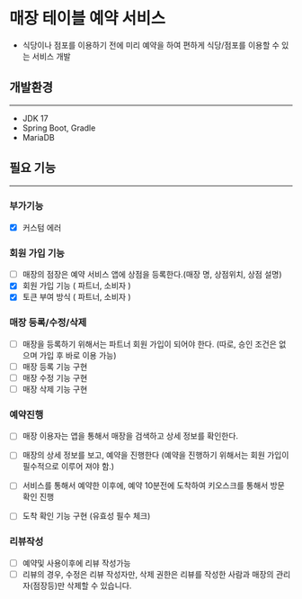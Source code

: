 # 매장 테이블 예약 서비스
- 식당이나 점포를 이용하기 전에 미리 예약을 하여 편하게 식당/점포를 이용할 수 있는 서비스 개발

## 개발환경
---
- JDK 17
- Spring Boot, Gradle
- MariaDB
  
## 필요 기능
---
### 부가기능
- [X] 커스텀 에러

### 회원 가입 기능
- [ ] 매장의 점장은 예약 서비스 앱에 상점을 등록한다.(매장 명, 상점위치, 상점 설명)
- [X] 회원 가입 기능 ( 파트너, 소비자 )
- [X] 토큰 부여 방식 ( 파트너, 소비자 )

### 매장 등록/수정/삭제 
- [ ] 매장을 등록하기 위해서는 파트너 회원 가입이 되어야 한다.
(따로, 승인 조건은 없으며 가입 후 바로 이용 가능)
- [ ] 매장 등록 기능 구현 
- [ ] 매장 수정 기능 구현 
- [ ] 매장 삭제 기능 구현 

### 예약진행
- [ ] 매장 이용자는 앱을 통해서 매장을 검색하고 상세 정보를 확인한다.

- [ ] 매장의 상세 정보를 보고, 예약을 진행한다
(예약을 진행하기 위해서는 회원 가입이 필수적으로 이루어 져야 함.)

- [ ] 서비스를 통해서 예약한 이후에, 예약 10분전에 도착하여 키오스크를 통해서 방문 확인 진행
- [ ] 도착 확인 기능 구현 (유효성 필수 체크)

### 리뷰작성
- [ ] 예약및 사용이후에 리뷰 작성가능
- [ ] 리뷰의 경우, 수정은 리뷰 작성자만, 삭제 권한은 리뷰를 작성한 사람과 매장의 관리자(점장등)만 삭제할 수 있습니다.
